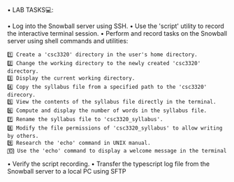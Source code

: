 • LAB TASKS💻:

  • Log into the Snowball server using SSH.
  • Use the 'script' utility to record the interactive terminal session.
  • Perform and record tasks on the Snowball server using shell commands and utilities:
  
    1️⃣ Create a 'csc3320' directory in the user's home directory.
    2️⃣ Change the working directory to the newly created 'csc3320' directory.
    3️⃣ Display the current working directory.
    4️⃣ Copy the syllabus file from a specified path to the 'csc3320' direcory.
    5️⃣ View the contents of the syllabus file directly in the terminal.
    6️⃣ Compute and display the number of words in the syllabus file.
    7️⃣ Rename the syllabus file to 'csc3320_syllabus'.
    8️⃣ Modify the file permissions of 'csc3320_syllabus' to allow writing by others.
    9️⃣ Research the 'echo' command in UNIX manual.
    🔟 Use the 'echo' command to display a welcome message in the terminal

  • Verify the script recording.
  • Transfer the typescript log file from the Snowball server to a local PC using SFTP
  
    
